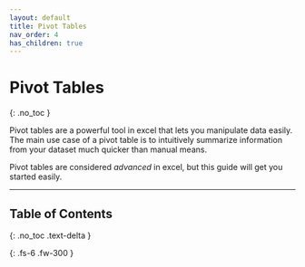 ```yaml
---
layout: default
title: Pivot Tables
nav_order: 4
has_children: true
---
```

# Pivot Tables
{: .no_toc }

Pivot tables are a powerful tool in excel that lets you manipulate data easily. The main use case of a pivot table is to intuitively summarize information from your dataset much quicker than manual means.

Pivot tables are considered *advanced* in excel, but this guide will get you started easily.

---

## Table of Contents
{: .no_toc .text-delta }

{: .fs-6 .fw-300 }